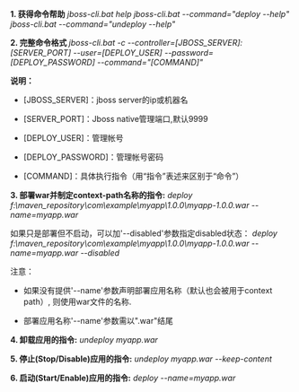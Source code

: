 <!---
markmeta_author: wongoo
markmeta_date: 2014-12-04 02:21:56
excerpt: Jboss应用管理命令，部署/卸载/启动/停止
slug: jboss-commands
markmeta_title: Jboss应用管理命令
wordpress_id: 769
markmeta_categories: Experience
markmeta_tags: cli,deploy,jboss
-->

**1. 获得命令帮助**
_jboss-cli.bat help
jboss-cli.bat --command="deploy --help"
jboss-cli.bat --command="undeploy --help"_

**2. 完整命令格式**
_jboss-cli.bat -c --controller=[JBOSS_SERVER]:[SERVER_PORT] --user=[DEPLOY_USER] --password=[DEPLOY_PASSWORD] --command="[COMMAND]"_

**说明：**



	
  * [JBOSS_SERVER]：jboss server的ip或机器名

	
  * [SERVER_PORT]：Jboss native管理端口,默认9999

	
  * [DEPLOY_USER]：管理帐号

	
  * [DEPLOY_PASSWORD]：管理帐号密码

	
  * [COMMAND]：具体执行指令（用“指令”表述来区别于“命令”）


**3. 部署war并制定context-path名称的指令:**
_deploy f:\maven_repository\com\example\myapp\1.0.0\myapp-1.0.0.war --name=myapp.war_

如果只是部署但不启动，可以加'--disabled'参数指定disabled状态：
_deploy f:\maven_repository\com\example\myapp\1.0.0\myapp-1.0.0.war --name=myapp.war --disabled_
	
注意：



	
  * 如果没有提供'--name'参数声明部署应用名称（默认也会被用于context path）, 则使用war文件的名称.

	
  * 部署应用名称'--name'参数需以".war"结尾


	
**4. 卸载应用的指令:**
_undeploy myapp.war_

**5. 停止(Stop/Disable)应用的指令:**
_undeploy myapp.war --keep-content_
	
**6. 启动(Start/Enable)应用的指令:**
_deploy --name=myapp.war_
	
